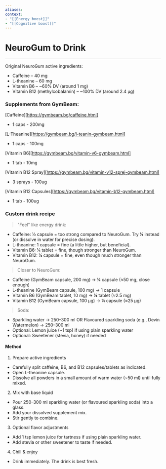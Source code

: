 ```yaml
---
aliases:
context:
- "[[Energy boost]]"
- "[[Cognitive boost]]"
---
```


# NeuroGum to Drink

---
Original NeuroGum active ingredients:
- Caffeine – 40 mg
- L-theanine – 60 mg
- Vitamin B6 – ~60% DV (around 1 mg)
- Vitamin B12 (methylcobalamin) – ~100% DV (around 2.4 µg)


### Supplements from GymBeam:

[Caffeine][https://gymbeam.bg/caffeine.html]
- 1 caps - 200mg

[L-Theanine][https://gymbeam.bg/l-teanin-gymbeam.html]
- 1 caps - 100mg

[Vitamin B6][https://gymbeam.bg/vitamin-v6-gymbeam.html]
- 1 tab - 10mg

[Vitamin B12 Spray][https://gymbeam.bg/vitamin-v12-sprej-gymbeam.html]
- 3 sprays - 100ug

[Vitamin B12 Capsules][https://gymbeam.bg/vitamin-b12-gymbeam.html]
- 1 tab - 100ug


### Custom drink recipe

> "Feel" like energy drink:
- Caffeine: ½ capsule = too strong compared to NeuroGum. Try ¼ instead (or dissolve in water for precise dosing).
- L-theanine: 1 capsule = fine (a little higher, but beneficial).
- Vitamin B6: ¼ tablet = fine, though stronger than NeuroGum.
- Vitamin B12: ¼ capsule = fine, even though much stronger than NeuroGum.

> Closer to NeuroGum:
- Caffeine (GymBeam capsule, 200 mg) → ¼ capsule (≈50 mg, close enough)
- L-theanine (GymBeam capsule, 100 mg) → 1 capsule
- Vitamin B6 (GymBeam tablet, 10 mg) → ¼ tablet (≈2.5 mg)
- Vitamin B12 (GymBeam capsule, 100 µg) → ¼ capsule (≈25 µg)

> Soda:
- Sparkling water → 250–300 ml OR Flavoured sparkling soda (e.g., Devin Watermelon) → 250–300 ml
- Optional: Lemon juice (~1 tsp) if using plain sparkling water
- Optional: Sweetener (stevia, honey) if needed

#### Method

1. Prepare active ingredients
- Carefully split caffeine, B6, and B12 capsules/tablets as indicated.
- Open L-theanine capsule.
- Dissolve all powders in a small amount of warm water (~50 ml) until fully mixed.
2. Mix with base liquid
- Pour 250–300 ml sparkling water (or flavoured sparkling soda) into a glass.
- Add your dissolved supplement mix.
- Stir gently to combine.
3. Optional flavor adjustments
- Add 1 tsp lemon juice for tartness if using plain sparkling water.
- Add stevia or other sweetener to taste if needed.
4. Chill & enjoy
- Drink immediately. The drink is best fresh.
